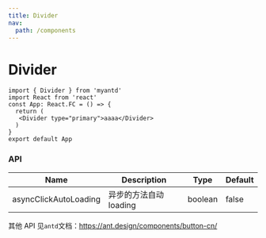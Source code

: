 ```yaml
---
title: Divider
nav:
  path: /components
---
```


# Divider

```tsx
import { Divider } from 'myantd'
import React from 'react'
const App: React.FC = () => {
  return (
   <Divider type="primary">aaaa</Divider>
  )
}
export default App
```

### API

| Name                  | Description            | Type    | Default |
| --------------------- | ---------------------- | ------- | ------- |
| asyncClickAutoLoading | 异步的方法自动 loading | boolean | false   |

其他 API 见`antd`文档：https://ant.design/components/button-cn/
